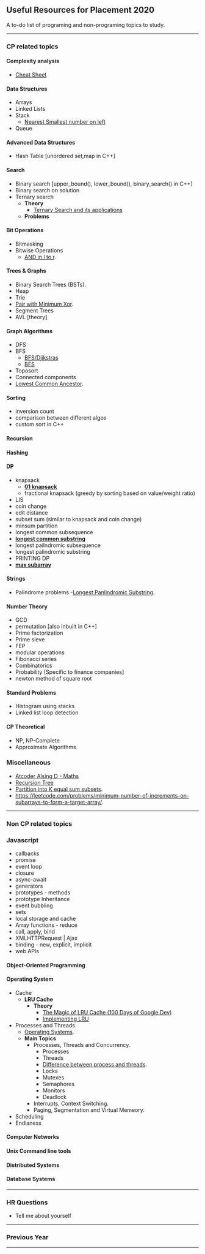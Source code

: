 ## Useful Resources for Placement 2020
A to-do list of programing and non-programing topics to study.

---

### CP related topics

#### Complexity analysis
- [Cheat Sheet](https://www.bigocheatsheet.com/)

#### Data Structures
- Arrays
- Linked Lists
- Stack
  - [Nearest Smallest number on left](https://www.geeksforgeeks.org/find-the-nearest-smaller-numbers-on-left-side-in-an-array/)
- Queue

#### Advanced Data Structures
- Hash Table [unordered set,map in C++]

#### Search
- Binary search [upper_bound(), lower_bound(), binary_search() in C++]
- Binary search on solution
- Ternary search
  - **Theory**
    - [Ternary Search and its applications](https://cp-algorithms.com/num_methods/ternary_search.html?fbclid=IwAR1LVwQ1WITShxj_SzG3xHwxR7WhMgCW28fyX7O_MYV9f0nPCdbK3XIGrZo)
  - **Problems**

#### Bit Operations
- Bitmasking
- Bitwise Operations
  - [AND in l to r](https://leetcode.com/contest/weekly-contest-198/problems/find-a-value-of-a-mysterious-function-closest-to-target/).

#### Trees & Graphs
- Binary Search Trees (BSTs).
- Heap
- Trie
 - [Pair with Minimum Xor](https://www.geeksforgeeks.org/minimum-xor-value-pair/).
- Segment Trees
- AVL [theory]

#### Graph Algorithms
- DFS
- BFS
  - [BFS/Djikstras](https://leetcode.com/problems/path-with-maximum-probability/)
  - [BFS](https://www.geeksforgeeks.org/word-ladder-length-of-shortest-chain-to-reach-a-target-word/)
- Toposort
- Connected components
- [Lowest Common Ancestor](https://www.geeksforgeeks.org/lowest-common-ancestor-binary-tree-set-1/).

#### Sorting
- inversion count
- comparison between different algos
- custom sort in C++

#### Recursion

#### Hashing

#### DP
  - knapsack
    - **[01 knapsack](https://www.tutorialspoint.com/design_and_analysis_of_algorithms/design_and_analysis_of_algorithms_01_knapsack.htm)**
    - fractional knapsack (greedy by sorting based on value/weight ratio)
  - LIS
  - coin change
  - edit distance
  - subset sum (similar to knapsack and coin change)
  - minsum partition
  - longest common subsequence
  - **[longest common substring](https://www.geeksforgeeks.org/longest-common-substring-dp-29/)**
  - longest pailndromic subsequence
  - longest palindromic substring
  - PRINTING DP
  - **[max subarray](https://www.geeksforgeeks.org/largest-sum-contiguous-subarray/)**

#### Strings
- Palindrome problems
  -[Longest Panlindromic Substring](https://www.geeksforgeeks.org/longest-palindromic-substring-set-2/?ref=rp).

#### Number Theory
- GCD
- permutation [also inbuilt in C++]
- Prime factorization
- Prime sieve
- FEP
- modular operations
- Fibonacci series
- Combinatorics
- Probability [Specific to finance companies]
- newton method of square root

#### Standard Problems
- Histogram using stacks
- Linked list loop detection

#### CP Theoretical
- NP, NP-Complete
- Approximate Algorithms

### Miscellaneous
- [Atcoder Alsing D - Maths](https://atcoder.jp/contests/aising2020/tasks/aising2020_d)
- [Recursion Tree](https://leetcode.com/problems/reaching-points/)
- [Partition into K equal sum subsets](https://leetcode.com/problems/partition-to-k-equal-sum-subsets/).
- https://leetcode.com/problems/minimum-number-of-increments-on-subarrays-to-form-a-target-array/.

---

### Non CP related topics

### Javascript
- callbacks
- promise
- event loop
- closure
- async-await
- generators
- prototypes - methods
- prototype Inheritance
- event bubbling
- sets
- local storage and cache
- Array functions - reduce
- call, apply, bind
- XMLHTTPRequest | Ajax
- binding - new, explicit, implicit
- web APIs

#### Object-Oriented Programming

#### Operating System
- Cache
  - **LRU Cache**
    - **Theory**
      - [The Magic of LRU Cache (100 Days of Google Dev)](https://www.youtube.com/watch?v=R5ON3iwx78M)
      - [Implementing LRU](https://www.youtube.com/watch?v=bq6N7Ym81iI)
- Processes and Threads
  - [Operating Systems](https://archive.org/details/ucberkeley-webcast-PL-XXv-cvA_iBDyz-ba4yDskqMDY6A1w_c).
  - **Main Topics**
    - Processes, Threads and Concurrency.
      - Processes
      - Threads
      - [Difference between process and threads](https://www.quora.com/What-is-the-difference-between-a-process-and-a-thread).
      - Locks
      - Mutexes
      - Semaphores
      - Monitors
      - Deadlock
    - Interrupts, Context Switching.
    - Paging, Segmentation and Virtual Memeory.
- Scheduling
- Endianess

#### Computer Networks

#### Unix Command line tools

#### Distributed Systems

#### Database Systems

---

### HR Questions
- Tell me about yourself

---

### Previous Year

---
